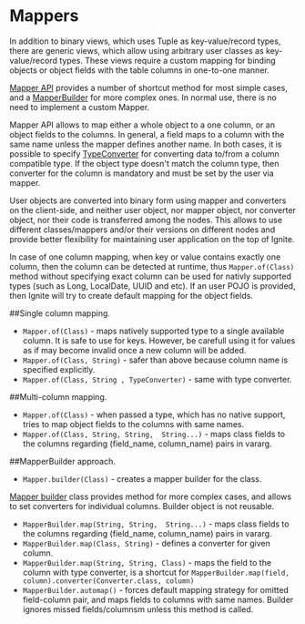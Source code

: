 # Mappers

In addition to binary views, which uses Tuple as key-value/record types, there are generic views, which allow using arbitrary
user classes as key-value/record types. These views require a custom mapping for binding objects or object fields with
the table columns in one-to-one manner.

[Mapper API](Mapper.java) provides a number of shortcut method for most simple cases, and a [MapperBuilder](MapperBuilder.java) 
for more complex ones. In normal use, there is no need to implement a custom Mapper.

Mapper API allows to map either a whole object to a one column, or an object fields to the columns.
In general, a field maps to a column with the same name unless the mapper defines another name.
In both cases, it is possible to specify [TypeConverter](TypeConverter.java) for converting data to/from a column compatible type.
If the object type doesn't match the column type, then converter for the column is mandatory and must be set by the user via mapper.

User objects are converted into binary form using mapper and converters on the client-side, and neither user object, nor mapper object,
nor converter object, nor their code is transferred among the nodes. This allows to use different classes/mappers and/or their versions 
on different nodes and provide better flexibility for maintaining user application on the top of Ignite.

In case of one column mapping, when key or value contains exactly one column, then the column can be detected at runtime,
thus `Mapper.of(Class)` method without specifying exact column can be used for nativly supported types (such as Long, LocalDate, UUID and etc).
If an user POJO is provided, then Ignite will try to create default mapping for the object fields. 
 
##Single column mapping.
* `Mapper.of(Class)` - maps natively supported type to a single available column. It is safe to use for keys. However, be carefull using it for values as if may become invalid once a new column will be added.
* `Mapper.of(Class, String)` - safer than above because column name is specified explicitly.
* `Mapper.of(Class, String , TypeConverter)` - same with type converter.

##Multi-column mapping.
* `Mapper.of(Class)` - when passed a type, which has no native support, tries to map object fields to the columns with same names. 
* `Mapper.of(Class, String, String,  String...)` - maps class fields to the columns regarding (field_name, column_name) pairs in vararg.  

##MapperBuilder approach.

* `Mapper.builder(Class)` - creates a mapper builder for the class.

[Mapper builder](MapperBuilder.java) class provides method for more complex cases, and allows to set converters for individual columns.
Builder object is not reusable.

* `MapperBuilder.map(String, String,  String...)` - maps class fields to the columns regarding (field_name, column_name) pairs in vararg.
* `MapperBuilder.map(Class, String)` - defines a converter for given column.
* `MapperBuilder.map(String, String, Class)` - maps the field to the column with type converter, is a shortcut for 
`MapperBuilder.map(field, column).converter(Converter.class, column)`
* `MapperBuilder.automap()` - forces default mapping strategy for omitted field-column pair, and maps fields to columns with same names.
 Builder ignores missed fields/columnsm unless this method is called.  
